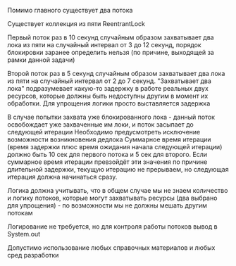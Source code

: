 Помимо главного существует два потока

Существует коллекция из пяти ReentrantLock

Первый поток раз в 10 секунд случайным образом захватывает два лока из пяти на случайный интервал от 3 до 12 секунд, порядок блокировки заранее определить нельзя (по причине, выходящей за рамки данной задачи)

Второй поток раз в 5 секунд случайным образом захватывает два лока из пяти на случайный интервал от 2 до 7 секунд.
"Захватывает два лока" подразумевает какую-то задержку в работе реальных двух ресурсов, которые должны быть недоступны другим в момент их обработки. Для упрощения логики просто выставляется задержка

В случае попытки захвата уже блокированного лока - данный поток освобождает уже захваченные им локи, и поток засыпает до следующей итерации
Необходимо предусмотреть исключение возможности возникновения дедлока
Суммарное время итерации (время задержки плюс время ожидания начала следующей итерации) должно быть 10 сек для первого потока и 5 сек для второго. Если суммарное время итерации превзойдёт эти значения по причине длительной задержки, текущую итерацию не прерываем, но следующая итерация должна начинаться сразу.

Логика должна учитывать, что в общем случае мы не знаем количество и логику потоков, которые могут захватывать ресурсы (два выбрано для упрощения) - по возможности мы не должны мешать другим потокам

Логирование не требуется, но для контроля работы потоков вывод в System.out

Допустимо использование любых справочных материалов и любых сред разработки
